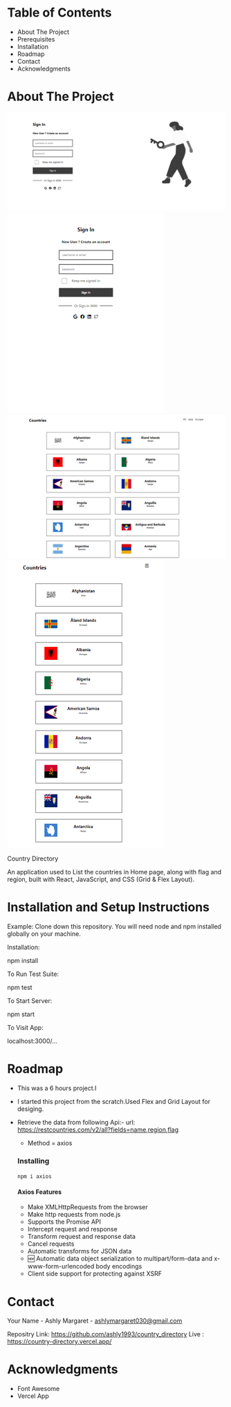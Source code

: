 # Table of Contents
  - About The Project
  - Prerequisites
  - Installation
  - Roadmap
  - Contact
  - Acknowledgments

# About The Project

 ![sign in page / country directory](/src/assests/ss/Desktop-Sign-in-page.png)
 ![Mobile View /sign in page / country directory](/src/assests/ss/Mobile-Sign-in-page.png)
 ![Home page / country directory](/src/assests/ss/Desktop-Home-page.png)
 ![Mobile ViewHome page / country directory](/src/assests/ss/Mobile-Home-Page.png)

 Country Directory 

An application used to List the countries in Home page, along with flag and region, built with React, JavaScript, and CSS (Grid & Flex Layout).


# Installation and Setup Instructions

Example:
Clone down this repository. You will need node and npm installed globally on your machine.

Installation:

npm install

To Run Test Suite:

npm test

To Start Server:

npm start

To Visit App:

localhost:3000/...

# Roadmap
 - This was a 6 hours project.I
 - I started this project from the scratch.Used Flex and Grid Layout for desiging.
 - Retrieve the data from following Api:- 
     url: https://restcountries.com/v2/all?fields=name,region,flag  
    - Method = axios 

   ### Installing

    ``npm i axios
    ``   
    #### Axios Features

    - Make XMLHttpRequests from the browser
    - Make http requests from node.js
    - Supports the Promise API
    - Intercept request and response
    - Transform request and response data
    - Cancel requests
    - Automatic transforms for JSON data
    - 🆕 Automatic data object serialization to multipart/form-data and x-www-form-urlencoded body encodings
    - Client side support for protecting against XSRF

# Contact
Your Name - Ashly Margaret - ashlymargaret030@gmail.com

Repositry Link: https://github.com/ashly1993/country_directory
Live          : https://country-directory.vercel.app/



# Acknowledgments
- Font Awesome
- Vercel App

